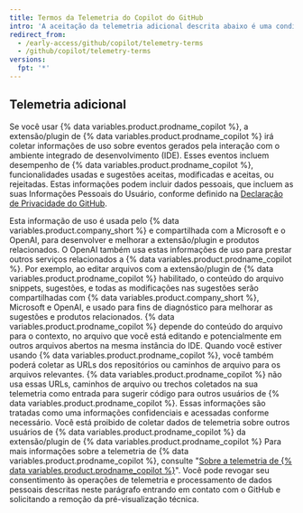 ```yaml
---
title: Termos da Telemetria do Copilot do GitHub
intro: 'A aceitação da telemetria adicional descrita abaixo é uma condição para ingressar na lista de espera para a pré-visualização técnica do Copilot de {% data variables.product.prodname_copilot %} e usar {% data variables.product.prodname_copilot %} na pré-visualização técnica.'
redirect_from:
  - /early-access/github/copilot/telemetry-terms
  - /github/copilot/telemetry-terms
versions:
  fpt: '*'
---
```


## Telemetria adicional

Se você usar {% data variables.product.prodname_copilot %}, a extensão/plugin de {% data variables.product.prodname_copilot %} irá coletar informações de uso sobre eventos gerados pela interação com o ambiente integrado de desenvolvimento (IDE). Esses eventos incluem desempenho de {% data variables.product.prodname_copilot %}, funcionalidades usadas e sugestões aceitas, modificadas e aceitas, ou rejeitadas. Estas informações podem incluir dados pessoais, que incluem as suas Informações Pessoais do Usuário, conforme definido na [Declaração de Privacidade do GitHub](/github/site-policy/github-privacy-statement).

Esta informação de uso é usada pelo {% data variables.product.company_short %} e compartilhada com a Microsoft e o OpenAI, para desenvolver e melhorar a extensão/plugin e produtos relacionados. O OpenAI também usa estas informações de uso para prestar outros serviços relacionados a {% data variables.product.prodname_copilot %}. Por exemplo, ao editar arquivos com a extensão/plugin de {% data variables.product.prodname_copilot %} habilitado, o conteúdo do arquivo snippets, sugestões, e todas as modificações nas sugestões serão compartilhadas com {% data variables.product.company_short %}, Microsoft e OpenAI, e usado para fins de diagnóstico para melhorar as sugestões e produtos relacionados. {% data variables.product.prodname_copilot %} depende do conteúdo do arquivo para o contexto, no arquivo que você está editando e potencialmente em outros arquivos abertos na mesma instância do IDE. Quando você estiver usando {% data variables.product.prodname_copilot %}, você também poderá coletar as URLs dos repositórios ou caminhos de arquivo para os arquivos relevantes. {% data variables.product.prodname_copilot %} não usa essas URLs, caminhos de arquivo ou trechos coletados na sua telemetria como entrada para sugerir código para outros usuários de {% data variables.product.prodname_copilot %}. Essas informações são tratadas como uma informações confidenciais e acessadas conforme necessário. Você está proibido de coletar dados de telemetria sobre outros usuários de {% data variables.product.prodname_copilot %} da extensão/plugin de {% data variables.product.prodname_copilot %} Para mais informações sobre a telemetria de {% data variables.product.prodname_copilot %}, consulte "[Sobre a telemetria de {% data variables.product.prodname_copilot %}](/github/copilot/about-github-copilot-telemetry)". Você pode revogar seu consentimento às operações de telemetria e processamento de dados pessoais descritas neste parágrafo entrando em contato com o GitHub e solicitando a remoção da pré-visualização técnica.

